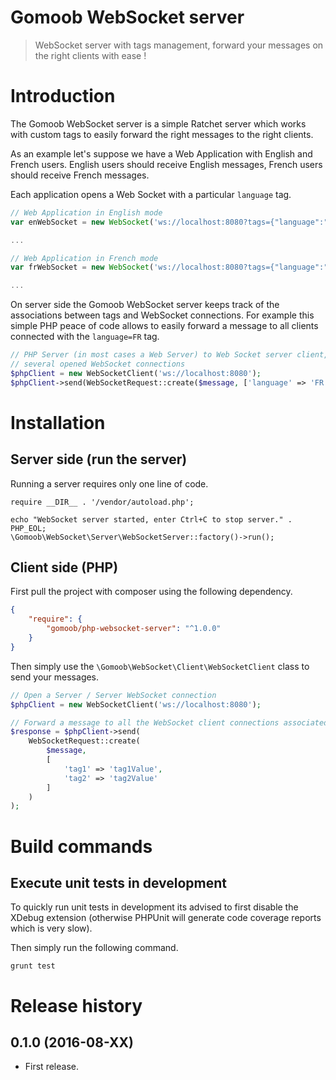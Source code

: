 # Gomoob WebSocket server

> WebSocket server with tags management, forward your messages on the right clients with ease !

# Introduction

The Gomoob WebSocket server is a simple Ratchet server which works with custom tags to easily forward the right messages 
to the right clients.

As an example let's suppose we have a Web Application with English and French users. English users should receive 
English messages, French users should receive French messages.

Each application opens a Web Socket with a particular `language` tag.

```javascript
// Web Application in English mode
var enWebSocket = new WebSocket('ws://localhost:8080?tags={"language":"EN}');

...

// Web Application in French mode
var frWebSocket = new WebSocket('ws://localhost:8080?tags={"language":"FR}');

...
```

On server side the Gomoob WebSocket server keeps track of the associations between tags and WebSocket connections. For 
example this simple PHP peace of code allows to easily forward a message to all clients connected with the `language=FR` tag.

```php
// PHP Server (in most cases a Web Server) to Web Socket server client, allows to send one message which is forwared to
// several opened WebSocket connections
$phpClient = new WebSocketClient('ws://localhost:8080');
$phpClient->send(WebSocketRequest::create($message, ['language' => 'FR']);
```

# Installation

## Server side (run the server)

Running a server requires only one line of code.

```
require __DIR__ . '/vendor/autoload.php';

echo "WebSocket server started, enter Ctrl+C to stop server." . PHP_EOL;
\Gomoob\WebSocket\Server\WebSocketServer::factory()->run();
```

## Client side (PHP)

First pull the project with composer using the following dependency.

```json
{
    "require": {
        "gomoob/php-websocket-server": "^1.0.0"
    }
}
```

Then simply use the `\Gomoob\WebSocket\Client\WebSocketClient` class to send your messages.

```php
// Open a Server / Server WebSocket connection
$phpClient = new WebSocketClient('ws://localhost:8080');

// Forward a message to all the WebSocket client connections associated to 'tag1' and 'tag2'
$response = $phpClient->send(
    WebSocketRequest::create(
        $message, 
        [
            'tag1' => 'tag1Value',
            'tag2' => 'tag2Value'
        ]
    )
);
```

# Build commands

## Execute unit tests in development

To quickly run unit tests in development its advised to first disable the XDebug extension (otherwise PHPUnit will 
generate code coverage reports which is very slow). 

Then simply run the following command. 

```
grunt test
```

# Release history

## 0.1.0 (2016-08-XX)
 * First release.